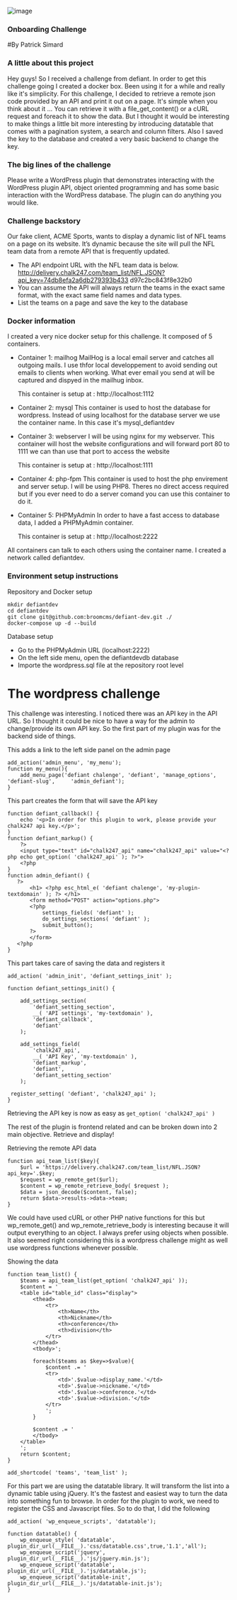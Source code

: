![image](https://user-images.githubusercontent.com/63425041/149531644-1a917a04-e181-41e0-b2a4-06f680bb74b0.png)

### Onboarding Challenge
#By Patrick Simard

### A little about this project
Hey guys! So I received a challenge from defiant. In order to get this challenge going I created a docker box. Been using it for a while and really like it's simplicity. For this challenge, I decided to retrieve a remote json code provided by an API and print it out on a page. It's simple when you think about it ... You can retrieve it with a file_get_content() or a cURL request and foreach it to show the data. But I thought it would be interesting to make things a little bit more interesting by introducing datatable that comes with a pagination system, a search and column filters. Also I saved the key to the database and created a very basic backend to change the key.

### The big lines of the challenge
Please write a WordPress plugin that demonstrates interacting with the WordPress plugin API, object oriented programming and has some basic interaction with the WordPress database. The plugin can do anything you would like. 

### Challenge backstory
Our fake client, ACME Sports, wants to display a dynamic list of NFL teams on a page on its website. It’s dynamic because the site will pull the NFL team data from a remote API that is frequently updated. 

- The API endpoint URL with the NFL team data is below. 
http://delivery.chalk247.com/team_list/NFL.JSON?api_key=74db8efa2a6db279393b433
d97c2bc843f8e32b0
- You can assume the API will always return the teams in the exact same format, with the
exact same field names and data types.
- List the teams on a page and save the key to the database

### Docker information

I created a very nice docker setup for this challenge. It composed of 5 containers.

 - Container 1: mailhog
   MailHog is a local email server and catches all outgoing mails. I use thfor local developpement to avoid sending out emails to clients when working. What ever email you send at will be captured and dispyed in the mailhug inbox.

   This container is setup at : http://localhost:1112

 - Container 2: mysql
   This container is used to host the database for wordpress. Instead of using localhost for the database server we use the container name. In this case it's mysql_defiantdev

 - Container 3: webserver
   I will be using nginx for my webserver. This container will host the website configurations and will forward port 80 to 1111 we can than use that port to access the website

   This container is setup at : http://localhost:1111

 - Container 4: php-fpm
   This container is used to host the php envirement and server setup. I will be using PHP8. Theres no direct access required but if you ever need to do a server comand you can use this container to do it.

 - Container 5: PHPMyAdmin
   In order to have a fast access to database data, I added a PHPMyAdmin container.
   
   This container is setup at : http://localhost:2222

All containers can talk to each others using the container name. I created a network called defiantdev.

### Environment setup instructions

Repository and Docker setup

    mkdir defiantdev
    cd defiantdev
    git clone git@github.com:broomcms/defiant-dev.git ./
    docker-compose up -d --build

Database setup

 - Go to the PHPMyAdmin URL (localhost:2222)
 - On the left side menu, open the defiantdevdb database
 - Importe the wordpress.sql file at the repository root level

# The wordpress challenge

This challenge was interesting. I noticed there was an API key in the API URL. So I thought it could be nice to have a way for the admin to change/provide its own API key. So the first part of my plugin was for the backend side of things.

This adds a link to the left side panel on the admin page

    add_action('admin_menu', 'my_menu');
    function my_menu(){
        add_menu_page('defiant chalenge', 'defiant', 'manage_options', 'defiant-slug',     'admin_defiant');
    }

This part creates the form that will save the API key

    function defiant_callback() {
        echo '<p>In order for this plugin to work, please provide your chalk247 api key.</p>';
    }
    function defiant_markup() {
        ?>
        <input type="text" id="chalk247_api" name="chalk247_api" value="<?php echo get_option( 'chalk247_api' ); ?>">
        <?php
    }
    function admin_defiant() {
       ?>
           <h1> <?php esc_html_e( 'defiant chalenge', 'my-plugin-textdomain' ); ?> </h1>
           <form method="POST" action="options.php">
           <?php
               settings_fields( 'defiant' );
               do_settings_sections( 'defiant' );
               submit_button();
           ?>
           </form>
       <?php
    }

This part takes care of saving the data and registers it

    add_action( 'admin_init', 'defiant_settings_init' );

    function defiant_settings_init() {

        add_settings_section(
            'defiant_setting_section',
            __( 'API settings', 'my-textdomain' ),
            'defiant_callback',
            'defiant'
        );

        add_settings_field(
            'chalk247_api',
            __( 'API Key', 'my-textdomain' ),
            'defiant_markup',
            'defiant',
            'defiant_setting_section'
        );

     register_setting( 'defiant', 'chalk247_api' );
    }

Retrieving the API key is now as easy as `get_option( 'chalk247_api' )`

The rest of the plugin is frontend related and can be broken down into 2 main objective. Retrieve and display!

Retrieving the remote API data

    function api_team_list($key){
        $url = 'https://delivery.chalk247.com/team_list/NFL.JSON?api_key='.$key;
        $request = wp_remote_get($url);
        $content = wp_remote_retrieve_body( $request );
        $data = json_decode($content, false);
        return $data->results->data->team;
    }


We could have used cURL or other PHP native functions for this but wp_remote_get() and wp_remote_retrieve_body is interesting because it will output everything to an object. I always prefer using objects when possible. It also seemed right considering this is a wordpress challenge might as well use wordpress functions whenever possible.

Showing the data

    function team_list() {
        $teams = api_team_list(get_option( 'chalk247_api' ));
        $content = '   
        <table id="table_id" class="display">
            <thead>
                <tr>
                    <th>Name</th>
                    <th>Nickname</th>
                    <th>conference</th>
                    <th>division</th>
                </tr>
            </thead>
            <tbody>';

            foreach($teams as $key=>$value){
                $content .= '
                <tr>
                    <td>'.$value->display_name.'</td>
                    <td>'.$value->nickname.'</td>
                    <td>'.$value->conference.'</td>
                    <td>'.$value->division.'</td>
                </tr>
                ';
            }

            $content .= '
            </tbody>
        </table>
        ';
        return $content;
    }

    add_shortcode( 'teams', 'team_list' );
    

For this part we are using the datatable library. It will transform the list into a dynamic table using jQuery. It's the fastest and easiest way to turn the data into something fun to browse. In order for the plugin to work, we need to register the CSS and Javascript files. So to do that, I did the following


    add_action( 'wp_enqueue_scripts', 'datatable');

    function datatable() {
        wp_enqueue_style( 'datatable', plugin_dir_url(__FILE__).'css/datatable.css',true,'1.1','all');
        wp_enqueue_script('jquery', plugin_dir_url(__FILE__).'js/jquery.min.js');
        wp_enqueue_script('datatable', plugin_dir_url(__FILE__).'js/datatable.js');
        wp_enqueue_script('datatable-init', plugin_dir_url(__FILE__).'js/datatable-init.js');  
    }
    
